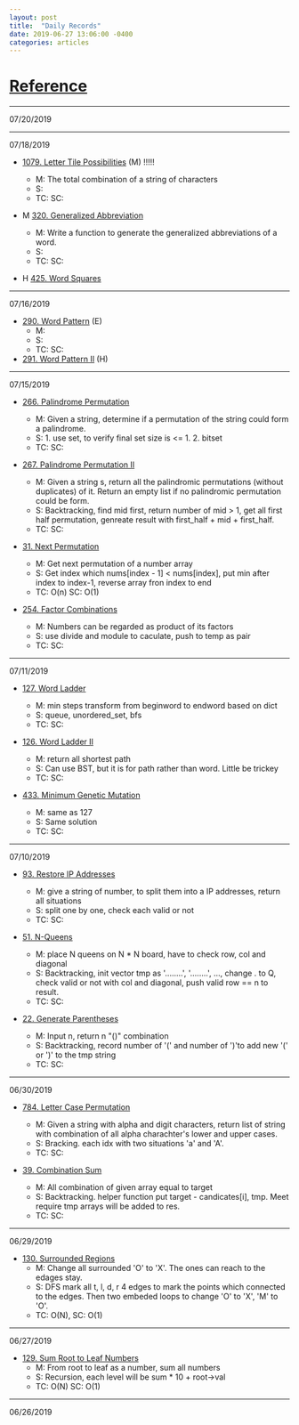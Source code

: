 ```yaml
---
layout: post
title:  "Daily Records"
date: 2019-06-27 13:06:00 -0400
categories: articles
---
```

# [Reference](https://yzygitzh.github.io/algorithm/2018/11/09/leetcode-summary.html)


---
07/20/2019


---
07/18/2019
* [1079. Letter Tile Possibilities](http://localhost:4000/articles/2019/07/18/Letter-Tile-Possibilities.html) (M) !!!!!
	* M: The total combination of a string of characters
	* S: 
	* TC:  SC:
* M [320. Generalized Abbreviation](http://localhost:4000/articles/2019/07/18/Letter-Tile-Possibilities.html)
	* M: Write a function to generate the generalized abbreviations of a word.
	* S: 
	* TC:  SC:

* H [425. Word Squares](http://localhost:4000/articles/2019/07/18/Word-Squares.html)

---
07/16/2019
* [290. Word Pattern](http://localhost:4000/articles/2019/07/16/Word-Pattern.html) (E)
	* M: 
	* S: 
	* TC:  SC:
* [291. Word Pattern II](http://localhost:4000/articles/2019/07/16/Word-Pattern-II.html) (H)

---
07/15/2019
* [266. Palindrome Permutation](http://localhost:4000/articles/2019/03/26/Palindrome-Permutation.html)
	* M: Given a string, determine if a permutation of the string could form a palindrome.
	* S: 1. use set, to verify final set size is <= 1. 2. bitset
	* TC: SC:


* [267. Palindrome Permutation II](http://localhost:4000/articles/2019/07/16/Palindrome-Permutation-II.html)
	* M: Given a string s, return all the palindromic permutations (without duplicates) of it. Return an empty list if no palindromic permutation could be form.
	* S: Backtracking, find mid first, return number of mid > 1, get all first half permutation, genreate result with first_half + mid + first_half.
	* TC: SC:


* [31. Next Permutation](http://localhost:4000/articles/2019/03/23/Next-Permutation.html)
	* M: Get next permutation of a number array
	* S: Get index which nums[index - 1] < nums[index], put min after index to index-1, reverse array fron index to end
	* TC: O(n) SC: O(1)

* [254. Factor Combinations](http://localhost:4000/articles/2019/07/16/Factor-Combinations.html)
	* M: Numbers can be regarded as product of its factors
	* S: use divide and module to caculate, push to temp as pair
	* TC: SC:


---
07/11/2019
* [127. Word Ladder](http://localhost:4000/articles/2019/04/02/Word-Ladder.html)
	* M: min steps transform from beginword to endword based on dict
	* S: queue, unordered_set, bfs
	* TC: SC:

* [126. Word Ladder II](http://localhost:4000/articles/2019/07/13/Word-Ladder-II.html)
	* M: return all shortest path
	* S: Can use BST, but it is for path rather than word. Little be trickey
	* TC: SC:

* [433. Minimum Genetic Mutation](http://localhost:4000/articles/2019/04/02/Minimum-Genetic-Mutation.html)
	* M: same as 127
	* S: Same solution
	* TC: SC:

---
07/10/2019
* [93. Restore IP Addresses](http://localhost:4000/articles/2019/06/19/Restore-IP-Addresses.html)
	* M: give a string of number, to split them into a IP addresses, return all situations
	* S: split one by one, check each valid or not
	* TC: SC:
* [51. N-Queens](http://localhost:4000/articles/2019/07/10/N-Queens.html)
	* M: place N queens on N * N board, have to check row, col and diagonal
	* S: Backtracking, init vector<string> tmp as '........', '........', ..., change . to Q, check valid or not with col and diagonal, push valid row == n to result.
	* TC: SC: 

* [22. Generate Parentheses](http://localhost:4000/articles/2019/03/29/Generate-Parentheses.html)
	* M: Input n, return n "()" combination 
	* S: Backtracking, record number of '(' and number of ')'to add new '(' or ')' to the tmp string
	* TC:   SC: 

---
06/30/2019
* [784. Letter Case Permutation](http://localhost:4000/articles/2019/06/30/Letter-Case-Permutation.html)
	* M: Given a string with alpha and digit characters, return list of string with combination of all alpha charachter's lower and upper cases.
	* S: Bracking. each idx with two situations 'a' and 'A'. 
	* TC:  SC:

* [39. Combination Sum](http://localhost:4000/articles/2019/01/04/Combination-Sum.html)
	* M: All combination of given array equal to target
	* S: Backtracking. helper function put target - candicates[i], tmp. Meet require tmp arrays will be added to res.
	* TC:   SC: 

---
06/29/2019
* [130. Surrounded Regions](http://localhost:4000/articles/2019/04/02/Surrounded-Regions.html)
	* M: Change all surrounded 'O' to 'X'. The ones can reach to the edages stay.
	* S: DFS mark all t, l, d, r 4 edges to mark the points which connected to the edges. Then two embeded loops to change 'O' to 'X', 'M' to 'O'. 
	* TC: O(N), SC: O(1)

---
06/27/2019
* [129. Sum Root to Leaf Numbers](http://localhost:4000/articles/2019/06/25/Sum-Root-to-Leaf-Numbers.html)
	* M: From root to leaf as a number, sum all numbers 
	* S: Recursion, each level will be sum * 10 + root->val 
	* TC: O(N) SC: O(1)

---
06/26/2019

